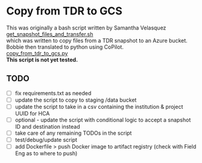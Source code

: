 # Copy from TDR to GCS
This was originally a bash script written by Samantha Velasquez\
[get_snapshot_files_and_transfer.sh](get_snapshot_files_and_transfer.sh) \
which was written to copy files from a TDR snapshot to an Azure bucket.\
Bobbie then translated to python using CoPilot.\
[copy_from_tdr_to_gcs.py](copy_from_tdr_to_gcs.py) \
**This script is not yet tested.**



## TODO
- [ ] fix requirements.txt as needed
- [ ] update the script to copy to staging /data bucket
- [ ] update the script to take in a csv containing the institution & project UUID for HCA
- [ ] optional - update the script with conditional logic to accept a snapshot ID and destination instead
- [ ] take care of any remaining TODOs in the script
- [ ] test/debug/update script
- [ ] add Dockerfile > push Docker image to artifact registry (check with Field Eng as to where to push)